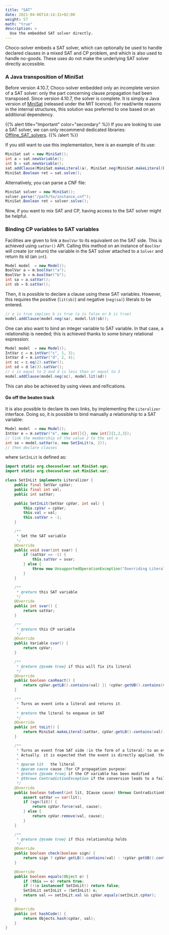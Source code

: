 ```yaml
---
title: "SAT"
date: 2021-04-06T14:14:31+02:00
weight: 57
math: "true"
description: >
  Use the embedded SAT solver directly.
---
```


Choco-solver embeds a SAT solver, which can optionally be used to handle
declared clauses in a mixed SAT and CP problem,
and which is also used to handle no-goods.
These uses do not make the underlying SAT solver directly accessible.

### A Java transposition of MiniSat
Before version 4.10.7, Choco-solver embedded only an incomplete version of a SAT solver:
only the part concerning clause propagation had been transposed.
Since version 4.10.7, the solver is complete.
It is simply a Java version of [MiniSat](http://minisat.se/MiniSat.html)
(released under the MIT licence).
For read/write reasons in the internal structures,
  this solution was preferred to one based on an additional dependency.

{{% alert title="Important" color="secondary" %}}
If you are looking to use a SAT solver, we can only recommend dedicated libraries:
[Offline_SAT_solvers](https://en.wikipedia.org/wiki/Boolean_satisfiability_problem#Offline_SAT_solvers).
{{% /alert %}}

If you still want to use this implementation, here is an example of its use:
```java
MiniSat sat = new MiniSat();
int a = sat.newVariable();
int b = sat.newVariable();
sat.addClause(MiniSat.makeLiteral(a), MiniSat.neg(MiniSat.makeLiteral(b)));
MiniSat.Boolean ret = sat.solve();
```

Alternatively, you can parse a CNF file:

```java
MiniSat solver = new MiniSat();
solver.parse("/path/to/instance.cnf");
MiniSat.Boolean ret = solver.solve();
```

Now, if you want to mix SAT and CP, having access to the SAT solver might be helpful.

### Binding CP variables to SAT variables

Facilities are given to link a `BoolVar` to its equivalent on the SAT side.
This is achieved using `satVar()` API.
Calling this method on an instance of `BoolVar` will create (or return) the
variable in the SAT solver attached to a `Solver` and return its id (an `int`).

```java
Model model  = new Model();
BoolVar a = m.boolVar("a");
BoolVar b = m.boolVar("b");
int sa = a.satVar();
int sb = b.satVar();
```

Then, it is possible to declare a clause using these SAT variables.
However, this requires the positive (`lit(sb)`) and negative (`neg(sa)`) literals to be entered.

```java
// a is true implies b is true (a is false or b is true)
model.addClause(model.neg(sa), model.lit(sb));
```

One can also want to bind an integer variable to SAT variable.
In that case, a relationship is needed; this is achieved thanks to some binary relational expression:

```java
Model model  = new Model();
IntVar c = m.intVar("c", 1, 3);
IntVar d = m.intVar("d", 2, 4);
int sc = c.eq(2).satVar();
int sd = d.le(3).satVar();
// c is equal to 2 and d is less than or equal to 3
model.addClause(model.neg(sc), model.lit(sd))
```

This can also be achieved by using views and reifications.

#### Go off the beaten track

It is also possible to declare its own links, by implementing the `Literalizer` interface.
Doing so, it is possible to bind manually a relationship to a SAT variable:

```java
Model model  = new Model();
IntVar e = m.setVar("e", new int[]{}, new int[]{1,2,3});
// link the membership of the value 2 to the set e
int se = model.satVar(v, new SetInLit(s, 2));
// then declare clauses
```
where `SetInLit` is defined as:


```java
import static org.chocosolver.sat.MiniSat.sgn;
import static org.chocosolver.sat.MiniSat.var;

class SetInLit implements Literalizer {
    public final SetVar cpVar;
    public final int val;
    public int satVar;

    public SetInLit(SetVar cpVar, int val) {
        this.cpVar = cpVar;
        this.val = val;
        this.satVar = -1;
    }

    /**
     * Set the SAT variable
     */
    @Override
    public void svar(int svar) {
        if (satVar == -1) {
            this.satVar = svar;
        } else {
            throw new UnsupportedOperationException("Overriding Literalizer's satVar is forbidden");
        }
    }

    /**
     * @return this SAT variable
     */
    @Override
    public int svar() {
        return satVar;
    }

    /**
     * @return this CP variable
     */
    @Override
    public Variable cvar() {
        return cpVar;
    }

    /**                                                 
     * @return {@code true} if this will fix its literal
     */                                                 
    @Override
    public boolean canReact() {
        return cpVar.getLB().contains(val) || !cpVar.getUB().contains(val);
    }

    /**                                                     
     * Turns an event into a literal and returns it.        
     *                                                      
     * @return the literal to enqueue in SAT                
     */                                                     
    @Override
    public int toLit() {
        return MiniSat.makeLiteral(satVar, cpVar.getLB().contains(val));
    }

    /**                                                                                                      
     * Turns an event from SAT side (in the form of a literal) to an event in CP side.                       
     * Actually, it is expected that the event is directly applied, that's why a contradiction may be thrown.
     *                                                                                                       
     * @param lit   the literal                                                                              
     * @param cause cause (for CP propagation purpose)                                                       
     * @return {@code true} if the CP variable has been modified                                             
     * @throws ContradictionException if the conversion leads to a failure                                   
     */                                                                                                      
    @Override
    public boolean toEvent(int lit, ICause cause) throws ContradictionException {
        assert satVar == var(lit);
        if (sgn(lit)) {
            return cpVar.force(val, cause);
        } else {
            return cpVar.remove(val, cause);
        }
    }

    /**                                                 
     * @return {@code true} if this relationship holds
     */                                                 
    @Override
    public boolean check(boolean sign) {
        return sign ? cpVar.getLB().contains(val) : !cpVar.getUB().contains(val);
    }

    @Override
    public boolean equals(Object o) {
        if (this == o) return true;
        if (!(o instanceof SetInLit)) return false;
        SetInLit setInLit = (SetInLit) o;
        return val == setInLit.val && cpVar.equals(setInLit.cpVar);
    }

    @Override
    public int hashCode() {
        return Objects.hash(cpVar, val);
    }
}
```

